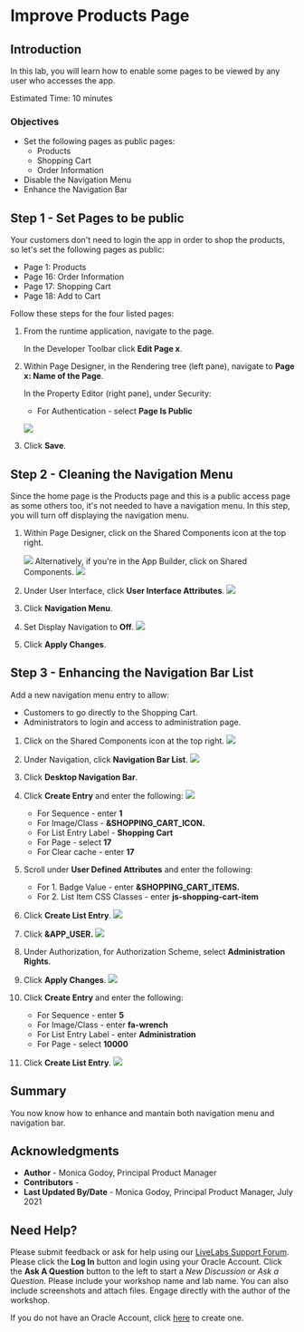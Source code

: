 # Improve Products Page

## Introduction

In this lab, you will learn how to enable some pages to be viewed by any user who accesses the app. 

Estimated Time: 10 minutes

### Objectives
- Set the following pages as public pages:
    - Products
    - Shopping Cart
    - Order Information
- Disable the Navigation Menu
- Enhance the Navigation Bar

## **Step 1** - Set Pages to be public
Your customers don't need to login the app in order to shop the products, so let's set the following pages as public:
- Page  1: Products
- Page 16: Order Information
- Page 17: Shopping Cart
- Page 18: Add to Cart

Follow these steps for the four listed pages:

1. From the runtime application, navigate to the page.

    In the Developer Toolbar click **Edit Page x**.

2. Within Page Designer, in the Rendering tree (left pane), navigate to  **Page x: Name of the Page**.

    In the Property Editor (right pane), under Security:
    - For Authentication - select **Page Is Public**

    ![](images/public-page.png " ")

3. Click **Save**.

## **Step 2** - Cleaning the Navigation Menu
Since the home page is the Products page and this is a public access page as some others too, it's not needed to have a navigation menu. 
In this step, you will turn off displaying the navigation menu.

1. Within Page Designer, click on the Shared Components icon at the top right.

    ![](images/shared-components.png " ")
   Alternatively, if you're in the App Builder, click on Shared Components.
   ![](images/shared-components2.png " ")

2. Under User Interface, click **User Interface Attributes**.
    ![](images/interface-attributes.png " ")
3. Click **Navigation Menu**.

4. Set Display Navigation to **Off**.
    ![](images/nav-menu.png " ")

5. Click **Apply Changes**.

## **Step 3** - Enhancing the Navigation Bar List
Add a new navigation menu entry to allow:
- Customers to go directly to the Shopping Cart.
- Administrators to login and access to administration page.

1. Click on the Shared Components icon at the top right.
    ![](images/shared-components3.png " ")
2. Under Navigation, click **Navigation Bar List**.
    ![](images/navigation-bar.png " ")

3. Click **Desktop Navigation Bar**.

4. Click **Create Entry** and enter the following:
![](images/create-entry.png " ")
    - For Sequence - enter **1**
    - For Image/Class - **&SHOPPING\_CART\_ICON.**
    - For List Entry Label - **Shopping Cart**
    - For Page - select **17**
    - For Clear cache - enter **17**
    
5. Scroll under **User Defined Attributes** and enter the following:
    - For 1. Badge Value - enter  **&SHOPPING\_CART\_ITEMS.**
    - For 2. List Item CSS Classes - enter **js-shopping-cart-item**

5. Click **Create List Entry**.
    ![](images/create-entry2.png " ")
    
6. Click **&APP_USER.** 
    ![](images/edit-app-user.png " ")

7. Under Authorization, for Authorization Scheme, select **Administration Rights**.

8. Click **Apply Changes**.
    ![](images/authorization.png " ")

4. Click **Create Entry**  and enter the following:
    - For Sequence - enter **5**
    - For Image/Class - enter **fa-wrench**
    - For List Entry Label - enter **Administration**
    - For Page - select **10000**
    
5. Click **Create List Entry**.
    ![](images/new-entry.png " ")

## **Summary**

You now know how to enhance and mantain both navigation menu and navigation bar.

## **Acknowledgments**

- **Author** - Monica Godoy, Principal Product Manager
- **Contributors** - 
- **Last Updated By/Date** - Monica Godoy, Principal Product Manager, July 2021

## Need Help?
Please submit feedback or ask for help using our [LiveLabs Support Forum](https://community.oracle.com/tech/developers/categories/oracle-apex-development-workshops). Please click the **Log In** button and login using your Oracle Account. Click the **Ask A Question** button to the left to start a *New Discussion* or *Ask a Question*.  Please include your workshop name and lab name.  You can also include screenshots and attach files.  Engage directly with the author of the workshop.

If you do not have an Oracle Account, click [here](https://profile.oracle.com/myprofile/account/create-account.jspx) to create one.
